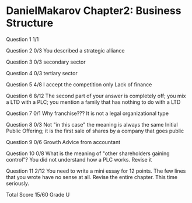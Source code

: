 # DanielMakarov Chapter2: Business Structure

Question 1  1/1

Question 2  0/3
            You described a strategic alliance

Question 3  0/3
            secondary sector

Question 4  0/3
            tertiary sector

Question 5  4/8
            I accept the competition only
            Lack of finance

Question 6  8/12
            The second part of your answer is completely off; you mix a LTD with
            a PLC; you mention a family that has nothing to do with a LTD

Question 7  0/1
            Why franchise??? It is not a legal organizational type

Question 8  0/3
            Not "in this case" the meaning is always the same
            Initial Public Offering; it is the first sale of shares by
            a company that goes public

Question 9  0/6
            Growth
            Advice from accountant

Question 10 0/8
            What is the meaning of "other shareholders gaining control"?
            You did not understand how a PLC works. Revise it

Question 11 2/12
            You need to write a mini essay for 12 points.
            The few lines that you wrote have no sense at all.
            Revise the entire chapter. This time seriously.

Total Score 15/60 Grade U

